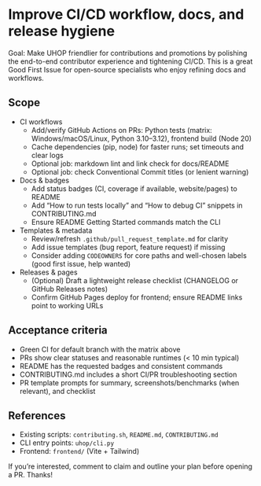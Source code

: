 # Improve CI/CD workflow, docs, and release hygiene

Goal: Make UHOP friendlier for contributions and promotions by polishing the end-to-end contributor experience and tightening CI/CD. This is a great Good First Issue for open-source specialists who enjoy refining docs and workflows.

## Scope

- CI workflows
  - Add/verify GitHub Actions on PRs: Python tests (matrix: Windows/macOS/Linux, Python 3.10–3.12), frontend build (Node 20)
  - Cache dependencies (pip, node) for faster runs; set timeouts and clear logs
  - Optional job: markdown lint and link check for docs/README
  - Optional job: check Conventional Commit titles (or lenient warning)
- Docs & badges
  - Add status badges (CI, coverage if available, website/pages) to README
  - Add “How to run tests locally” and “How to debug CI” snippets in CONTRIBUTING.md
  - Ensure README Getting Started commands match the CLI
- Templates & metadata
  - Review/refresh `.github/pull_request_template.md` for clarity
  - Add issue templates (bug report, feature request) if missing
  - Consider adding `CODEOWNERS` for core paths and well-chosen labels (good first issue, help wanted)
- Releases & pages
  - (Optional) Draft a lightweight release checklist (CHANGELOG or GitHub Releases notes)
  - Confirm GitHub Pages deploy for frontend; ensure README links point to working URLs

## Acceptance criteria

- Green CI for default branch with the matrix above
- PRs show clear statuses and reasonable runtimes (< 10 min typical)
- README has the requested badges and consistent commands
- CONTRIBUTING.md includes a short CI/PR troubleshooting section
- PR template prompts for summary, screenshots/benchmarks (when relevant), and checklist

## References

- Existing scripts: `contributing.sh`, `README.md`, `CONTRIBUTING.md`
- CLI entry points: `uhop/cli.py`
- Frontend: `frontend/` (Vite + Tailwind)

If you’re interested, comment to claim and outline your plan before opening a PR. Thanks!
